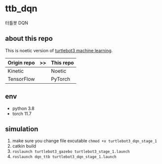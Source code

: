 # ttb_dqn
 터틀봇 DQN

## about this repo
This is noetic version of [turtlebot3 machine learning](https://emanual.robotis.com/docs/en/platform/turtlebot3/machine_learning/#machine-learning).

| Origin repo | >> | This repo |
|---|---|---|
|Kinetic| |Noetic|
|TensorFlow| |PyTorch|

## env
* python 3.8
* torch 11.7

## simulation
1. make sure you change file excutable
   `chmod +x turtlebot3_dqn_stage_1`
2. catkin build
3. `roslaunch turtlebot3_gazebo turtlebot3_stage_1.launch`
4. `roslaunch dqn_ttb turtlebot3_dqn_stage_1.launch`
